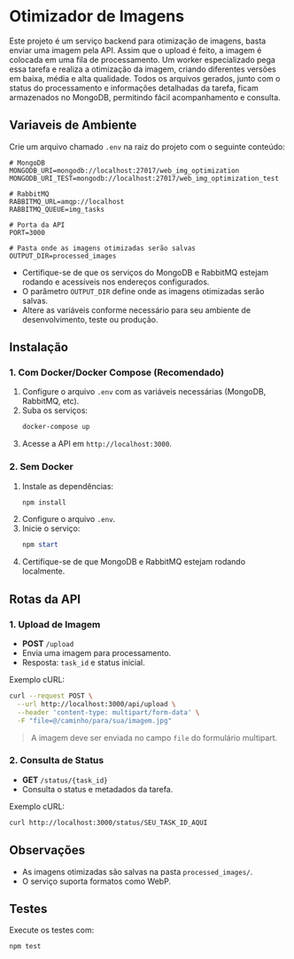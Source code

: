 # Otimizador de Imagens

Este projeto é um serviço backend para otimização de imagens, basta enviar uma imagem pela API. Assim que o upload é feito, a imagem é colocada em uma fila de processamento. Um worker especializado pega essa tarefa e realiza a otimização da imagem, criando diferentes versões em baixa, média e alta qualidade. Todos os arquivos gerados, junto com o status do processamento e informações detalhadas da tarefa, ficam armazenados no MongoDB, permitindo fácil acompanhamento e consulta.

## Variaveis de Ambiente

Crie um arquivo chamado `.env` na raiz do projeto com o seguinte conteúdo:

```
# MongoDB
MONGODB_URI=mongodb://localhost:27017/web_img_optimization
MONGODB_URI_TEST=mongodb://localhost:27017/web_img_optimization_test

# RabbitMQ
RABBITMQ_URL=amqp://localhost
RABBITMQ_QUEUE=img_tasks

# Porta da API
PORT=3000

# Pasta onde as imagens otimizadas serão salvas
OUTPUT_DIR=processed_images
```

- Certifique-se de que os serviços do MongoDB e RabbitMQ estejam rodando e acessíveis nos endereços configurados.
- O parâmetro `OUTPUT_DIR` define onde as imagens otimizadas serão salvas.
- Altere as variáveis conforme necessário para seu ambiente de desenvolvimento, teste ou produção.

## Instalação

### 1. Com Docker/Docker Compose (Recomendado)
1. Configure o arquivo `.env` com as variáveis necessárias (MongoDB, RabbitMQ, etc).
2. Suba os serviços:
   ```powershell
   docker-compose up
   ```
3. Acesse a API em `http://localhost:3000`.

### 2. Sem Docker
1. Instale as dependências:
   ```powershell
   npm install
   ```
2. Configure o arquivo `.env`.
3. Inicie o serviço:
   ```powershell
   npm start
   ```
4. Certifique-se de que MongoDB e RabbitMQ estejam rodando localmente.

## Rotas da API

### 1. Upload de Imagem
- **POST** `/upload`
- Envia uma imagem para processamento.
- Resposta: `task_id` e status inicial.

Exemplo cURL:
```bash
curl --request POST \
  --url http://localhost:3000/api/upload \
  --header 'content-type: multipart/form-data' \
  -F "file=@/caminho/para/sua/imagem.jpg"
```

> A imagem deve ser enviada no campo `file` do formulário multipart.

### 2. Consulta de Status
- **GET** `/status/{task_id}`
- Consulta o status e metadados da tarefa.

Exemplo cURL:
```bash
curl http://localhost:3000/status/SEU_TASK_ID_AQUI
```

## Observações
- As imagens otimizadas são salvas na pasta `processed_images/`.
- O serviço suporta formatos como WebP.

## Testes
Execute os testes com:
```powershell
npm test
```